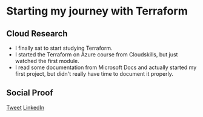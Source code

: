 <!-- This is a template you can use for quick progress days. It removes a lot of the steps we encourage you to share in the longer template 000-DAY-ARTICLE-LONG-TEMPLATE.MD-->

# Starting my journey with Terraform

## Cloud Research

- I finally sat to start studying Terraform.
- I started the Terraform on Azure course from Cloudskills, but just watched the first module.
- I read some documentation from Microsoft Docs and actually started my first project, but didn't really have time to document it properly.

## Social Proof

[Tweet](https://twitter.com/r_miravalles/status/1295845427426861056)
[LinkedIn](https://www.linkedin.com/feed/update/urn:li:activity:6701611366396116992/)
